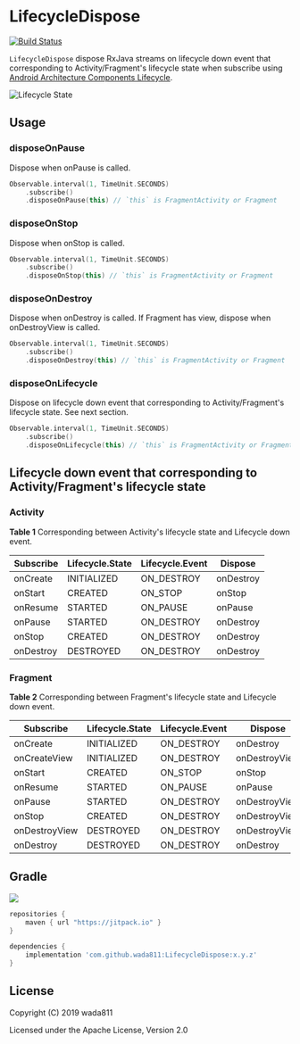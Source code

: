 LifecycleDispose
=====

[![Build Status](https://app.bitrise.io/app/25a74c8a899d5c9a/status.svg?token=rSUoGqwaasQ6M5a7KKPTdA&branch=master)](https://app.bitrise.io/app/25a74c8a899d5c9a)

`LifecycleDispose` dispose RxJava streams on lifecycle down event that corresponding to Activity/Fragment's lifecycle state when subscribe using [Android Architecture Components Lifecycle](https://developer.android.com/topic/libraries/architecture/lifecycle).

![Lifecycle State](https://developer.android.com/images/topic/libraries/architecture/lifecycle-states.svg)

## Usage
### disposeOnPause
Dispose when onPause is called.

```kotlin
Observable.interval(1, TimeUnit.SECONDS)
    .subscribe()
    .disposeOnPause(this) // `this` is FragmentActivity or Fragment
```

### disposeOnStop
Dispose when onStop is called.

```kotlin
Observable.interval(1, TimeUnit.SECONDS)
    .subscribe()
    .disposeOnStop(this) // `this` is FragmentActivity or Fragment
```

### disposeOnDestroy
Dispose when onDestroy is called.
If Fragment has view, dispose when onDestroyView is called.

```kotlin
Observable.interval(1, TimeUnit.SECONDS)
    .subscribe()
    .disposeOnDestroy(this) // `this` is FragmentActivity or Fragment
```

### disposeOnLifecycle
Dispose on lifecycle down event that corresponding to Activity/Fragment's lifecycle state. See next section.

```kotlin
Observable.interval(1, TimeUnit.SECONDS)
    .subscribe()
    .disposeOnLifecycle(this) // `this` is FragmentActivity or Fragment
```

## Lifecycle down event that corresponding to Activity/Fragment's lifecycle state
### Activity

**Table 1** Corresponding between Activity's lifecycle state and Lifecycle down event.

| Subscribe | Lifecycle.State | Lifecycle.Event | Dispose   |
| --------- | --------------- | --------------- | --------- |
| onCreate  | INITIALIZED     | ON_DESTROY      | onDestroy |
| onStart   | CREATED         | ON_STOP         | onStop    |
| onResume  | STARTED         | ON_PAUSE        | onPause   |
| onPause   | STARTED         | ON_DESTROY      | onDestroy |
| onStop    | CREATED         | ON_DESTROY      | onDestroy |
| onDestroy | DESTROYED       | ON_DESTROY      | onDestroy |


### Fragment

**Table 2** Corresponding between Fragment's lifecycle state and Lifecycle down event.

| Subscribe     | Lifecycle.State | Lifecycle.Event | Dispose       |
| ------------- | --------------- | --------------- | ------------- |
| onCreate      | INITIALIZED     | ON_DESTROY      | onDestroy     |
| onCreateView  | INITIALIZED     | ON_DESTROY      | onDestroyView |
| onStart       | CREATED         | ON_STOP         | onStop        |
| onResume      | STARTED         | ON_PAUSE        | onPause       |
| onPause       | STARTED         | ON_DESTROY      | onDestroyView |
| onStop        | CREATED         | ON_DESTROY      | onDestroyView |
| onDestroyView | DESTROYED       | ON_DESTROY      | onDestroyView |
| onDestroy     | DESTROYED       | ON_DESTROY      | onDestroy     |

 
## Gradle

[![](https://jitpack.io/v/wada811/LifecycleDispose.svg)](https://jitpack.io/#wada811/LifecycleDispose)

```groovy
repositories {
    maven { url "https://jitpack.io" }
}

dependencies {
    implementation 'com.github.wada811:LifecycleDispose:x.y.z'
}
```

## License

Copyright (C) 2019 wada811

Licensed under the Apache License, Version 2.0
